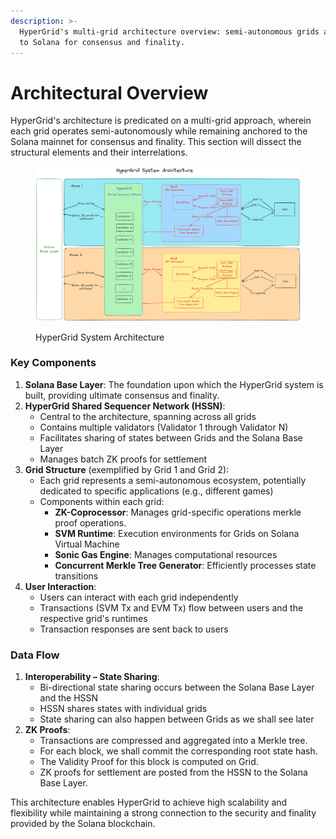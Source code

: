 ```yaml
---
description: >-
  HyperGrid's multi-grid architecture overview: semi-autonomous grids anchored
  to Solana for consensus and finality.
---
```


# Architectural Overview

HyperGrid's architecture is predicated on a multi-grid approach, wherein each grid operates semi-autonomously while remaining anchored to the Solana mainnet for consensus and finality. This section will dissect the structural elements and their interrelations.

<figure><img src="../../../.gitbook/assets/unnamed.png" alt=""><figcaption><p>HyperGrid System Architecture</p></figcaption></figure>

### Key Components

1. **Solana Base Layer**: The foundation upon which the HyperGrid system is built, providing ultimate consensus and finality.
2. **HyperGrid Shared Sequencer Network (HSSN)**:
   * Central to the architecture, spanning across all grids
   * Contains multiple validators (Validator 1 through Validator N)
   * Facilitates sharing of states between Grids and the Solana Base Layer
   * Manages batch ZK proofs for settlement
3. **Grid Structure** (exemplified by Grid 1 and Grid 2):
   * Each grid represents a semi-autonomous ecosystem, potentially dedicated to specific applications (e.g., different games)
   * Components within each grid:
     * **ZK-Coprocessor**: Manages grid-specific operations merkle proof operations.
     * **SVM Runtime**: Execution environments for Grids on Solana Virtual Machine
     * **Sonic Gas Engine**: Manages computational resources
     * **Concurrent Merkle Tree Generator**: Efficiently processes state transitions
4. **User Interaction**:
   * Users can interact with each grid independently
   * Transactions (SVM Tx and EVM Tx) flow between users and the respective grid's runtimes
   * Transaction responses are sent back to users

### Data Flow

1. **Interoperability – State Sharing**:
   * Bi-directional state sharing occurs between the Solana Base Layer and the HSSN
   * HSSN shares states with individual grids
   * State sharing can also happen between Grids as we shall see later
2. **ZK Proofs**:
   * Transactions are compressed and aggregated into a Merkle tree.
   * For each block, we shall commit the corresponding root state hash.
   * The Validity Proof for this block is computed on Grid.
   * ZK proofs for settlement are posted from the HSSN to the Solana Base Layer.

This architecture enables HyperGrid to achieve high scalability and flexibility while maintaining a strong connection to the security and finality provided by the Solana blockchain.
